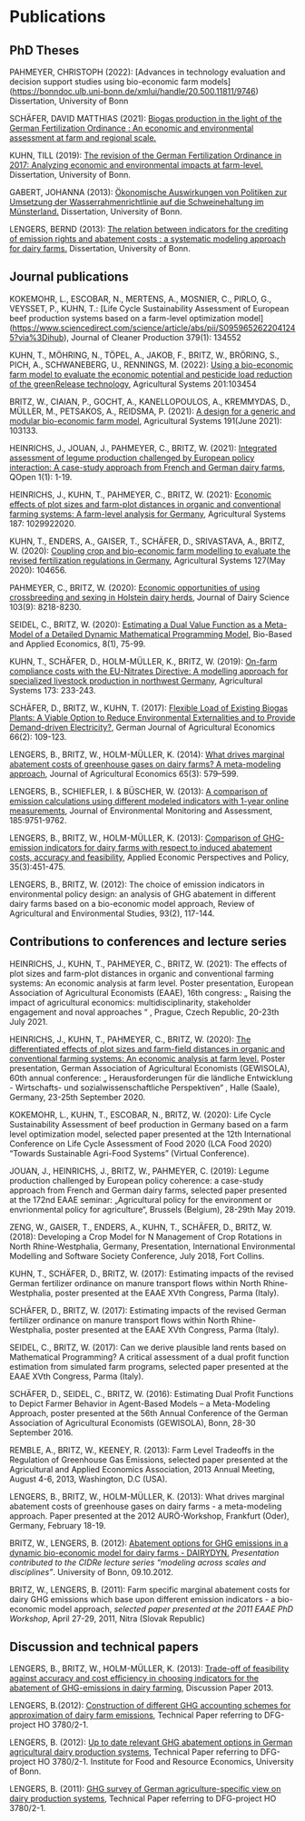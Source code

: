 # Publications

## PhD Theses

PAHMEYER, CHRISTOPH (2022): [Advances in technology evaluation and decision support studies using bio-economic farm models] (https://bonndoc.ulb.uni-bonn.de/xmlui/handle/20.500.11811/9746) Dissertation, University of Bonn

SCHÄFER, DAVID MATTHIAS (2021): [Biogas production in the light of the German Fertilization Ordinance : An economic and environmental assessment at farm and regional scale.](https://bonndoc.ulb.uni-bonn.de/xmlui/handle/20.500.11811/9424)

KUHN, TILL (2019): [The revision of the German Fertilization Ordinance in 2017: Analyzing economic and environmental impacts at farm-level.](https://bonndoc.ulb.uni-bonn.de/xmlui/handle/20.500.11811/8012) Dissertation, University of Bonn.

GABERT, JOHANNA (2013): [Ökonomische Auswirkungen von Politiken zur Umsetzung der Wasserrahmenrichtlinie auf die Schweinehaltung im Münsterland.](https://bonndoc.ulb.uni-bonn.de/xmlui/handle/20.500.11811/5559) Dissertation, University of Bonn.

LENGERS, BERND (2013): [The relation between indicators for the crediting of emission rights and abatement costs : a systematic modeling approach for dairy farms.](https://bonndoc.ulb.uni-bonn.de/xmlui/handle/20.500.11811/5560) Dissertation, University of Bonn.


## Journal publications

KOKEMOHR, L., ESCOBAR, N., MERTENS, A., MOSNIER, C., PIRLO, G., VEYSSET, P., KUHN, T.: [Life Cycle Sustainability Assessment of European beef production systems based on a farm-level optimization model] (https://www.sciencedirect.com/science/article/abs/pii/S0959652622041245?via%3Dihub), Journal of Cleaner Production 379(1): 134552

KUHN, T., MÖHRING, N., TÖPEL, A., JAKOB, F., BRITZ, W., BRÖRING, S., PICH, A., SCHWANEBERG, U., RENNINGS, M. (2022): [Using a bio-economic farm model to evaluate the economic potential and pesticide load reduction of the greenRelease technology](https://www.sciencedirect.com/science/article/abs/pii/S0308521X22000907?via%3Dihub), Agricultural Systems 201:103454

BRITZ, W., CIAIAN, P., GOCHT, A., KANELLOPOULOS, A., KREMMYDAS, D., MÜLLER, M., PETSAKOS, A., REIDSMA, P. (2021): [A design for a generic and modular bio-economic farm model](https://www.sciencedirect.com/science/article/pii/S0308521X2100086X?via%3Dihub), Agricultural Systems 191(June 2021): 103133.

HEINRICHS, J., JOUAN, J., PAHMEYER, C., BRITZ, W. (2021): [Integrated assessment of legume production challenged by European policy interaction: A case-study approach from French and German dairy farms](https://academic.oup.com/qopen/article/1/1/qoaa011/6133981), QOpen 1(1): 1-19.

HEINRICHS, J., KUHN, T., PAHMEYER, C., BRITZ, W. (2021): [Economic effects of plot sizes and farm-plot distances in organic and conventional farming systems: A farm-level analysis for Germany](https://www.sciencedirect.com/science/article/pii/S0308521X20308532?via%3Dihub), Agricultural Systems 187: 1029922020.

KUHN, T., ENDERS, A., GAISER, T., SCHÄFER, D., SRIVASTAVA, A., BRITZ, W. (2020): [Coupling crop and bio-economic farm modelling to evaluate the revised fertilization regulations in Germany](https://www.sciencedirect.com/science/article/abs/pii/S0308521X19303257?via%3Dihub), Agricultural Systems 127(May 2020): 104656.

PAHMEYER, C., BRITZ, W. (2020): [Economic opportunities of using crossbreeding and sexing in Holstein dairy herds](https://www.sciencedirect.com/science/article/pii/S0022030220305154?via%3Dihub), Journal of Dairy Science 103(9): 8218-8230.

SEIDEL, C., BRITZ, W. (2020): [Estimating a Dual Value Function as a Meta-Model of a Detailed Dynamic Mathematical Programming Model](https://oaj.fupress.net/index.php/bae/article/view/8147), Bio-Based and Applied Economics, 8(1), 75-99.

KUHN, T., SCHÄFER, D., HOLM-MÜLLER, K., BRITZ, W. (2019): [On-farm compliance costs with the EU-Nitrates Directive: A modelling approach for specialized livestock production in northwest Germany](https://www.sciencedirect.com/science/article/abs/pii/S0308521X18310631?via%3Dihub), Agricultural Systems 173: 233-243.

SCHÄFER, D., BRITZ, W., KUHN, T. (2017): [Flexible Load of Existing Biogas Plants: A Viable Option to Reduce Environmental Externalities and to Provide Demand-driven Electricity?](http://www.gjae-online.de/news/pdfstamps/outputs/GJAE-8d06536a47517df795d8ce3d34f36526.pdf), German Journal of Agricultural Economics 66(2): 109-123.

LENGERS, B., BRITZ, W., HOLM-MÜLLER, K. (2014): [What drives marginal abatement costs of greenhouse gases on dairy farms? A meta-modeling approach](http://dx.doi.org/10.1111/1477-9552.12057), Journal of Agricultural Economics 65(3): 579–599.

LENGERS, B., SCHIEFLER, I. & BÜSCHER,  W. (2013): [A comparison of emission calculations using different modeled indicators with 1-year online measurements](http://dx.doi.org/10.1007/s10661-013-3288-y), Journal of Environmental Monitoring and Assessment, 185:9751-9762.

LENGERS, B.,  BRITZ, W., HOLM-MÜLLER, K. (2013): [Comparison of GHG-emission indicators for dairy farms with respect to induced abatement costs, accuracy and feasibility](http://dx.doi.org/10.1093/aepp/ppt013), Applied Economic Perspectives and Policy, 35(3):451-475.

LENGERS, B.,  BRITZ, W. (2012): The choice of emission indicators in environmental policy design: an
analysis of GHG abatement in different dairy farms based on a bio-economic model approach, Review of Agricultural and Environmental Studies, 93(2), 117-144.


## Contributions to conferences and lecture series

HEINRICHS, J., KUHN, T., PAHMEYER, C., BRITZ, W. (2021): The effects of plot sizes and farm-plot distances in organic and conventional farming systems: An economic analysis at farm level. Poster presentation, European Association of Agricultural Economists (EAAE), 16th congress: „ Raising the impact of agricultural economics: multidisciplinarity, stakeholder engagement and noval approaches “ , Prague, Czech Republic, 20-23th July 2021.

HEINRICHS, J., KUHN, T., PAHMEYER, C., BRITZ, W. (2020): [The differentiated effects of plot sizes and farm-field distances in organic and conventional farming systems: An economic analysis at farm level.](https://ageconsearch.umn.edu/record/305628/) Poster presentation, German Association of Agricultural Economists (GEWISOLA), 60th annual conference: „ Herausforderungen für die ländliche Entwicklung - Wirtschafts- und sozialwissenschaftliche Perspektiven“ , Halle (Saale), Germany, 23-25th September 2020.

KOKEMOHR, L., KUHN, T., ESCOBAR, N., BRITZ, W. (2020): Life Cycle Sustainability Assessment of beef production in Germany based on a farm level optimization model, selected paper presented at the 12th International Conference on Life Cycle Assessment of Food 2020 (LCA Food 2020) “Towards Sustainable Agri-Food Systems” (Virtual Conference).

JOUAN, J., HEINRICHS, J., BRITZ, W., PAHMEYER, C. (2019): Legume production challenged by European policy coherence: a case-study approach from French and German dairy farms, selected paper presented at the 172nd EAAE seminar: „Agricultural policy for the environment or envrionmental policy for agriculture“, Brussels (Belgium), 28-29th May 2019.

ZENG, W., GAISER, T., ENDERS, A., KUHN, T., SCHÄFER, D., BRITZ, W. (2018): Developing a Crop Model for N Management of Crop Rotations in North Rhine-Westphalia, Germany, Presentation, International Environmental Modelling and Software Society Conference, July 2018, Fort Collins.

KUHN, T., SCHÄFER, D., BRITZ, W. (2017): Estimating impacts of the revised German fertilizer ordinance on manure transport flows within North Rhine-Westphalia, poster presented at the EAAE XVth Congress, Parma (Italy).

SCHÄFER, D., BRITZ, W. (2017): Estimating impacts of the revised German fertilizer ordinance on manure transport flows within North Rhine-Westphalia, poster presented at the EAAE XVth Congress, Parma (Italy).

SEIDEL, C., BRITZ, W. (2017): Can we derive plausible land rents based on Mathematical Programming? A critical assessment of a dual profit function estimation from simulated farm programs, selected paper presented at the EAAE XVth Congress, Parma (Italy).

SCHÄFER, D., SEIDEL, C., BRITZ, W. (2016): Estimating Dual Profit Functions to Depict Farmer Behavior in Agent-Based Models – a Meta-Modeling Approach, poster presented at the 56th Annual Conference of the German Association of Agricultural Economists (GEWISOLA), Bonn, 28-30 September 2016.

REMBLE, A., BRITZ, W., KEENEY, R. (2013): Farm Level Tradeoffs in the Regulation of Greenhouse Gas Emissions, selected paper presented at the Agricultural and Applied Economics Association, 2013 Annual Meeting, August 4-6, 2013, Washington, D.C (USA).

LENGERS, B., BRITZ, W., HOLM-MÜLLER, K. (2013): What drives marginal abatement costs of greenhouse gases on dairy farms - a meta-modeling approach. Paper presented at the 2012 AURÖ-Workshop, Frankfurt (Oder), Germany, February 18-19.

BRITZ, W., LENGERS, B. (2012): [Abatement options for GHG emissions in a dynamic bio-economic model for dairy farms - DAIRYDYN.](http://www.ilr.uni-bonn.de/agpo/publ/present/CIDRE_Vortrag.pdf) *Presentation contributed to the CIDRe lecture series “modeling across scales and disciplines”*. University of Bonn, 09.10.2012.

BRITZ, W., LENGERS, B. (2011): Farm specific marginal abatement costs for dairy GHG emissions which base upon different emission indicators - a bio-economic model approach, *selected paper presented at the 2011 EAAE PhD Workshop*, April 27-29, 2011, Nitra (Slovak Republic)


## Discussion and technical papers

LENGERS, B., BRITZ, W., HOLM-MÜLLER, K. (2013): [Trade-off of feasibility against accuracy and cost efficiency in choosing indicators for the abatement of GHG-emissions in dairy farming](http://www.ilr.uni-bonn.de/agpo/publ/dispap/download/dispap13_01.pdf), Discussion Paper 2013.

LENGERS, B.(2012): [Construction of different GHG accounting schemes for approximation of dairy farm emissions](http://www.ilr.uni-bonn.de/abtru/Veroeffentlichungen/WorkPapDownload/120729EmissionIndicators.pdf), Technical Paper referring to DFG-project HO 3780/2-1.

LENGERS, B. (2012): [Up to date relevant GHG abatement options in German agricultural dairy production systems](http://www.ilr.uni-bonn.de/abtru/Veroeffentlichungen/WorkPapDownload/120606Vermeidungsoptionen.pdf), Technical Paper referring to DFG-project HO 3780/2-1. Institute for Food and Resource Economics, University of Bonn.

LENGERS, B. (2011): [GHG survey of German agriculture-specific view on dairy production systems](http://www.ilr.uni-bonn.de/abtru/Veroeffentlichungen/WorkPapDownload/120709GHG-Survey.pdf), Technical Paper referring to DFG-project HO 3780/2-1.


 
